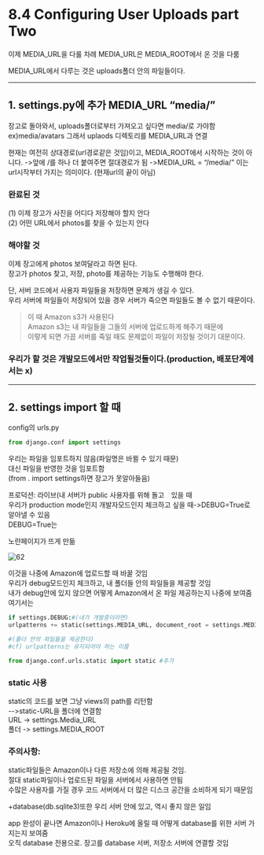 # 8.4 Configuring User Uploads part Two

이제 MEDIA_URL을 다룰 차례
MEDIA_URL은 MEDIA_ROOT에서 온 것을 다룸

MEDIA_URL에서 다루는 것은 uploads폴더 안의 파일들이다.

<hr/>

## 1. settings.py에 추가 MEDIA_URL “media/”

장고로 돌아와서, uploads폴더로부터 가져오고 싶다면 media/로 가야함  
ex)media/avatars 그래서 uplaods 디렉토리를 MEDIA_URL과 연결

현재는 여전히 상대경로(url경로같은 것임)이고, MEDIA_ROOT에서 시작하는 것이 아니다.
->앞에 /를 하나 더 붙여주면 절대경로가 됨
->MEDIA_URL = “/media/”
이는 url시작부터 가지는 의미이다. (현재url의 끝이 아님)

### 완료된 것

(1) 이제 장고가 사진을 어디다 저장해야 할지 안다  
(2) 어떤 URL에서 photos를 찾을 수 있는지 안다

### 해야할 것

이제 장고에게 photos 보여달라고 하면 된다.  
장고가 photos 찾고, 저장, photo를 제공하는 기능도 수행해야 한다.  
 
단, 서버 코드에서 사용자 파일들을 저장하면 문제가 생길 수 있다.  
우리 서버에 파일들이 저장되어 있을 경우 서버가 죽으면 파일들도 볼 수 없기 때문이다.  

> 이 때 Amazon s3가 사용된다  
> Amazon s3는 내 파일들을 그들의 서버에 업로드하게 해주기 때문에  
> 이렇게 되면 가끔 서버를 죽일 때도 문제없이 파일이 저장될 것이기 대문이다.  

### 우리가 할 것은 개발모드에서만 작업될것들이다.(production, 배포단계에서는 x)

<hr/>


## 2. settings import 할 때

config의 urls.py  

```python
from django.conf import settings
```

우리는 파일을 임포트하지 않음(파일명은 바뀔 수 있기 때문)  
대신 파일을 반영한 것을 임포트함  
(from . import settings하면 장고가 못알아들음)  

프로덕션: 라이브(내 서버가 public 사용자를 위해 돌고　있을 때  
우리가 production mode인지 개발자모드인지 체크하고 싶을 때->DEBUG=True로 알아낼 수 있음  
DEBUG=True는  

노란페이지가 뜨게 만듦  

![62](https://user-images.githubusercontent.com/59404684/90911018-53d1ee80-e413-11ea-9354-dba6b390b882.PNG)

이것을 나중에 Amazon에 업로드할 때 바꿀 것임  
우리가 debug모드인지 체크하고, 내 폴더들 안의 파일들을 제공할 것임  
내가 debug안에 있지 않으면 어떻게 Amazon에서 온 파일 제공하는지 나중에 보여줌  
여기서는  

```python
if settings.DEBUG:#(내가 개발중이라면)
urlpatterns += static(settings.MEDIA_URL, document_root = settings.MEDIA_ROOT)

#(폴더 안의 파일들을 제공한다)
#cf) urlpatterns는 유지되어야 하는 이름

from django.conf.urls.static import static #추가
```

### static 사용  

static의 코드를 보면 그냥 views의 path를 리턴함  
-->static-URL을 폴더에 연결함  
URL -> settings.Media_URL  
폴더 -> settings.MEDIA_ROOT  
 
### 주의사항:　 
static파일들은 Amazon이나 다른 저장소에 의해 제공될 것임.  
절대 static파일이나 업로드된 파일을 서버에서 사용하면 안됨  
수많은 사용자를 가질 경우 코드 서버에서 더 많은 디스크 공간을 소비하게 되기 때문임  

+database(db.sqlite3)또한 우리 서버 안에 있고, 역시 좋지 않은 일임  

app 완성이 끝나면 Amazon이나 Heroku에 올릴 때 어떻게 database를 위한 서버 가지는지 보여줌  
오직 database 전용으로. 장고를 database 서버, 저장소 서버에 연결할 것임  
